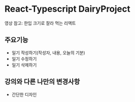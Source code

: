 # React-Typescript DairyProject

영상 참고: 한입 크기로 잘라 먹는 리액트


## 주요기능
+ 일기 작성하기(작성자, 내용, 오늘의 기분)
+ 일기 수정하기
+ 일기 삭제하기


## 강의와 다른 나만의 변경사항
+ 간단한 디자인
